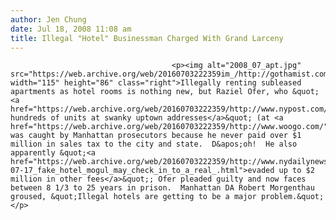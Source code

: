 ```yaml
---
author: Jen Chung
date: Jul 18, 2008 11:08 am
title: Illegal "Hotel" Businessman Charged With Grand Larceny
---
```


	
										<p><img alt="2008_07_apt.jpg" src="https://web.archive.org/web/20160703222359im_/http://gothamist.com/attachments/jen/2008_07_apt.jpg" width="115" height="86" class="right">Illegally renting subleased apartments as hotel rooms is nothing new, but Raziel Ofer, who &quot;<a href="https://web.archive.org/web/20160703222359/http://www.nypost.com/seven/07182008/news/regionalnews/innside_man_nailed_for_sham_hotel_biz_120454.htm">controlled hundreds of units at swanky uptown addresses</a>&quot; (at <a href="https://web.archive.org/web/20160703222359/http://www.woogo.com/">Woogo.com</a>), was caught by Manhattan prosecutors because he never paid over $1 million in sales tax to the city and state.  D&apos;oh!  He also apparently &quot;<a href="https://web.archive.org/web/20160703222359/http://www.nydailynews.com/news/ny_crime/2008/07/17/2008-07-17_fake_hotel_mogul_may_check_in_to_a_real_.html">evaded up to $2 million in other fees</a>&quot;; Ofer pleaded guilty and now faces between 8 1/3 to 25 years in prison.  Manhattan DA Robert Morgenthau groused, &quot;Illegal hotels are getting to be a major problem.&quot;</p>					
										
									
				